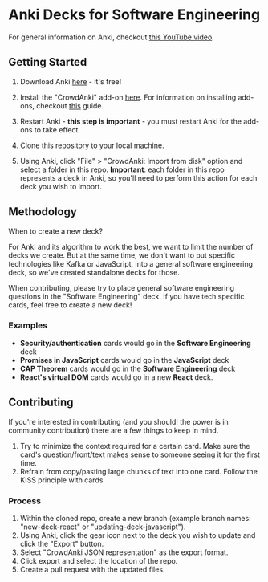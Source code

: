 # Anki Decks for Software Engineering

For general information on Anki, checkout [this YouTube video](https://www.youtube.com/watch?v=5urUZUWoTLo).

## Getting Started

1. Download Anki [here](https://apps.ankiweb.net/) - it's free!
2. Install the "CrowdAnki" add-on [here](https://ankiweb.net/shared/info/1788670778). For information on installing add-ons, checkout [this](https://englishfirstaid.net/2016/07/31/installing-anki-add-ons/#:~:text=In%20the%20main%20Anki%20window,the%20box%20and%20click%20OK.) guide.

3. Restart Anki - **this step is important** - you must restart Anki for the add-ons to take effect.

4. Clone this repository to your local machine.

5. Using Anki, click "File" > "CrowdAnki: Import from disk" option and select a folder in this repo. **Important**: each folder in this repo represents a deck in Anki, so you'll need to perform this action for each deck you wish to import.

## Methodology

When to create a new deck?

For Anki and its algorithm to work the best, we want to limit the number of decks we create. But at the same time, we don't want to put specific technologies like Kafka or JavaScript, into a general software engineering deck, so we've created standalone decks for those.

When contributing, please try to place general software engineering questions in the "Software Engineering" deck. If you have tech specific cards, feel free to create a new deck!

### Examples

- **Security/authentication** cards would go in the **Software Engineering** deck
- **Promises in JavaScript** cards would go in the **JavaScript** deck
- **CAP Theorem** cards would go in the **Software Engineering** deck
- **React's virtual DOM** cards would go in a new **React** deck.

## Contributing

If you're interested in contributing (and you should! the power is in community contribution) there are a few things to keep in mind.

1. Try to minimize the context required for a certain card. Make sure the card's question/front/text makes sense to someone seeing it for the first time.
1. Refrain from copy/pasting large chunks of text into one card. Follow the KISS principle with cards.

### Process

1. Within the cloned repo, create a new branch (example branch names: "new-deck-react" or "updating-deck-javascript").
1. Using Anki, click the gear icon next to the deck you wish to update and click the "Export" button.
1. Select "CrowdAnki JSON representation" as the export format.
1. Click export and select the location of the repo.
1. Create a pull request with the updated files.
